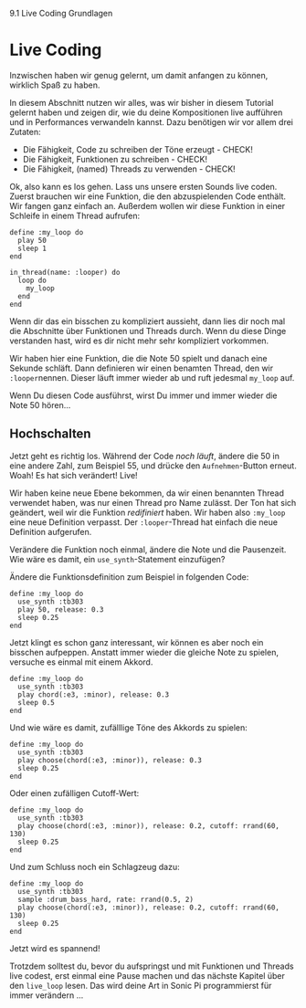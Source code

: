 9.1 Live Coding Grundlagen

# Live Coding

Inzwischen haben wir genug gelernt, um damit anfangen zu können, 
wirklich Spaß zu haben.

In diesem Abschnitt nutzen wir alles, was wir bisher in diesem Tutorial 
gelernt haben und zeigen dir, wie du deine Kompositionen live aufführen 
und in Performances verwandeln kannst. Dazu benötigen wir vor allem 
drei Zutaten:

* Die Fähigkeit, Code zu schreiben der Töne erzeugt - CHECK!
* Die Fähigkeit, Funktionen zu schreiben - CHECK!
* Die Fähigkeit, (named) Threads zu verwenden - CHECK!

Ok, also kann es los gehen. Lass uns unsere ersten Sounds live coden. 
Zuerst brauchen wir eine Funktion, die den abzuspielenden Code enthält. 
Wir fangen ganz einfach an. Außerdem wollen wir diese Funktion in einer 
Schleife in einem Thread aufrufen:

```
define :my_loop do
  play 50
  sleep 1
end

in_thread(name: :looper) do
  loop do
    my_loop
  end
end
```

Wenn dir das ein bisschen zu kompliziert aussieht, dann lies dir noch 
mal die Abschnitte über Funktionen und Threads durch. Wenn du diese 
Dinge verstanden hast, wird es dir nicht mehr sehr kompliziert 
vorkommen.

Wir haben hier eine Funktion, die die Note 50 spielt und danach eine 
Sekunde schläft. Dann definieren wir einen benamten Thread, den wir 
`:looper`nennen. Dieser läuft immer wieder ab und ruft jedesmal 
`my_loop` auf.

Wenn Du diesen Code ausführst, wirst Du immer und immer wieder die Note 
50 hören...

## Hochschalten

Jetzt geht es richtig los. Während der Code *noch läuft*, ändere die 50 
in eine andere Zahl, zum Beispiel 55, und drücke den `Aufnehmen`-Button 
erneut. Woah! Es hat sich verändert! Live!

Wir haben keine neue Ebene bekommen, da wir einen benannten Thread 
verwendet haben, was nur einen Thread pro Name zulässt. Der Ton hat 
sich geändert, weil wir die Funktion *redifiniert* haben. Wir haben 
also `:my_loop` eine neue Definition verpasst. Der `:looper`-Thread hat 
einfach die neue Definition aufgerufen.

Verändere die Funktion noch einmal, ändere die Note und die Pausenzeit. 
Wie wäre es damit, ein `use_synth`-Statement einzufügen?

Ändere die Funktionsdefinition zum Beispiel in folgenden Code:

```
define :my_loop do
  use_synth :tb303
  play 50, release: 0.3
  sleep 0.25
end
```

Jetzt klingt es schon ganz interessant, wir können es aber noch ein 
bisschen aufpeppen. Anstatt immer wieder die gleiche Note zu spielen, 
versuche es einmal mit einem Akkord.

```
define :my_loop do
  use_synth :tb303
  play chord(:e3, :minor), release: 0.3
  sleep 0.5
end
```

Und wie wäre es damit, zufälllige Töne des Akkords zu spielen:

```
define :my_loop do
  use_synth :tb303
  play choose(chord(:e3, :minor)), release: 0.3
  sleep 0.25
end
```

Oder einen zufälligen Cutoff-Wert:

```
define :my_loop do
  use_synth :tb303
  play choose(chord(:e3, :minor)), release: 0.2, cutoff: rrand(60, 130)
  sleep 0.25
end
```

Und zum Schluss noch ein Schlagzeug dazu:

```
define :my_loop do
  use_synth :tb303
  sample :drum_bass_hard, rate: rrand(0.5, 2)
  play choose(chord(:e3, :minor)), release: 0.2, cutoff: rrand(60, 130)
  sleep 0.25
end
```

Jetzt wird es spannend!

Trotzdem solltest du, bevor du aufspringst und mit Funktionen und 
Threads live codest, erst einmal eine Pause machen und das nächste 
Kapitel über den `live_loop` lesen. Das wird deine Art in Sonic Pi 
programmierst für immer verändern ...












